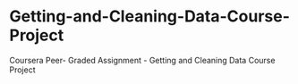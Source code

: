 # Getting-and-Cleaning-Data-Course-Project
Coursera Peer- Graded Assignment - Getting and Cleaning Data Course Project
